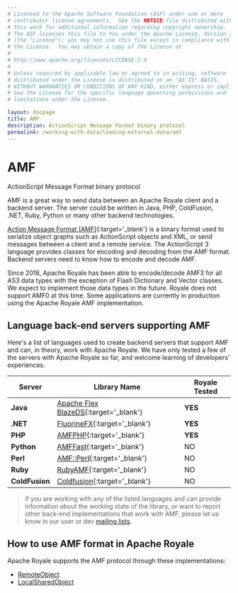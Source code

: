 ```yaml
---
# Licensed to the Apache Software Foundation (ASF) under one or more
# contributor license agreements.  See the NOTICE file distributed with
# this work for additional information regarding copyright ownership.
# The ASF licenses this file to You under the Apache License, Version 2.0
# (the "License"); you may not use this file except in compliance with
# the License.  You may obtain a copy of the License at
# 
# http://www.apache.org/licenses/LICENSE-2.0
# 
# Unless required by applicable law or agreed to in writing, software
# distributed under the License is distributed on an "AS IS" BASIS,
# WITHOUT WARRANTIES OR CONDITIONS OF ANY KIND, either express or implied.
# See the License for the specific language governing permissions and
# limitations under the License.

layout: docpage
title: AMF
description: ActionScript Message Format binary protocol
permalink: /working-with-data/loading-external-data/amf
---
```


# AMF

ActionScript Message Format binary protocol

AMF is a great way to send data between an Apache Royale client and a backend server. The server could be written in Java, PHP, ColdFusion, .NET, Ruby, Python or many other backend technologies.

[Action Message Format (AMF)](https://en.wikipedia.org/wiki/Action_Message_Format){:target='_blank'} is a binary format used to serialize object graphs such as ActionScript objects and XML, or send messages between a client and a remote service. The ActionScript 3 language provides classes for encoding and decoding from the AMF format. Backend servers need to know how to encode and decode AMF.

Since 2018, Apache Royale has been able to encode/decode AMF3 for all AS3 data types with the exception of Flash Dictionary and Vector classes. We expect to implement those data types in the future. Royale does not support AMF0 at this time. Some applications are currently in production using the Apache Royale AMF implementation.

## Language back-end servers supporting AMF

Here's a list of languages used to create backend servers that support AMF and can, in theory, work with Apache Royale. We have only tested a few of the servers with Apache Royale so far, and welcome learning of developers' experiences.

| Server            | Library Name                                                                          | Royale Tested     | 
|------------------	|---------------------------------------------------------------------------------- 	|-----------------  | 
| **Java**          | [Apache Flex BlazeDS](https://github.com/apache/flex-blazeds){:target='_blank'}	    | **YES**           | 
| **.NET**          | [FluorineFX](https://github.com/google-code-export/fluorinefx){:target='_blank'}	    | **YES**           | 
| **PHP** 	        | [AMFPHP](https://www.silexlabs.org/amfphp){:target='_blank'}                  	    | **YES**           | 
| **Python** 	    | [AMFFast](https://github.com/limscoder/amfast){:target='_blank'}	                    | NO                | 
| **Perl** 	        | [AMF::Perl](https://metacpan.org/pod/AMF::Perl){:target='_blank'}	                    | NO                | 
| **Ruby**          | [RubyAMF](https://github.com/rubyamf/rubyamf){:target='_blank'}	                    | NO                | 
| **ColdFusion**    | [Coldfusion](https://www.adobe.com/products/coldfusion/features){:target='_blank'}	| NO                | 

> if you are working with any of the listed languages and can provide information about the working state of the library, or want to report other back-end implementations that work with AMF, please let us know in our user or dev [mailing lists](https://royale.apache.org/mailing-lists/).

## How to use AMF format in Apache Royale

Apache Royale supports the AMF protocol through these implementations:

- [RemoteObject](working-with-data/loading-external-data/remoteobject)
- [LocalSharedObject](working-with-data/loading-external-data/localsharedobject)

